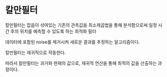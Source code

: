 # 칼만필터

칼만필터는 잡읍이 섞여있는 기존의 관측값을 최소제곱법을 통해 분석함으로써 일정 시간 후의 위치를 예측할 수 있도록
하는 최적화 필터

데이터에 포함된 noise를 제거시켜 새로운 결과를 추정하는 알고리즘이다.

칼만필터는 재귀적으로 작동한다.

따라서 칼만필터는 과거와 현재의 값으로, 재귀적 연산을 통해 최적의 값을 산출하는 과정이다.


